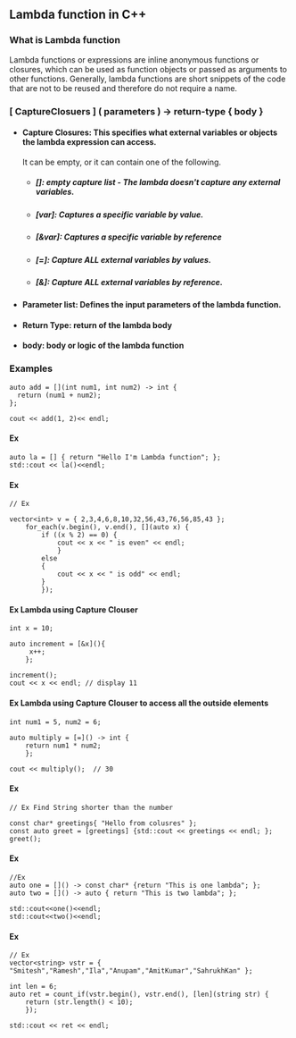 ## Lambda function in C++

### What is Lambda function

Lambda functions or expressions are inline anonymous functions or closures, which can be used as function objects or passed as arguments to other functions.
Generally, lambda functions are short snippets of the code that are not to be reused and therefore do not require a name.

### [ CaptureClosuers ] ( parameters ) -> return-type { body }

- #### Capture Closures: This specifies what external variables or objects the lambda expression can access.
  It can be empty, or it can contain one of the following.
   - ##### []: empty capture list - The lambda doesn't capture any external variables.
   - ##### [var]: Captures a specific variable by value.
   - ##### [&var]: Captures a specific variable by reference
   - ##### [=]: Capture ALL external variables by values.
   - ##### [&]: Capture ALL external variables by reference.

- #### Parameter list: Defines the input parameters of the lambda function.
- #### Return Type: return of the lambda body
- #### body: body or logic of the lambda function
 

### Examples

```
auto add = [](int num1, int num2) -> int {
  return (num1 + num2);
};

cout << add(1, 2)<< endl;
```

#### Ex

```
auto la = [] { return "Hello I'm Lambda function"; };
std::cout << la()<<endl;
```

#### Ex

```
// Ex

vector<int> v = { 2,3,4,6,8,10,32,56,43,76,56,85,43 };
    for_each(v.begin(), v.end(), [](auto x) {
        if ((x % 2) == 0) {
            cout << x << " is even" << endl;
            }
        else
        {
            cout << x << " is odd" << endl;
        }
        });

```

#### Ex Lambda using Capture Clouser

```
int x = 10;

auto increment = [&x](){
     x++;
    };

increment();
cout << x << endl; // display 11
```

#### Ex Lambda using Capture Clouser to access all the outside elements

```
int num1 = 5, num2 = 6;

auto multiply = [=]() -> int {
    return num1 * num2;
    };

cout << multiply();  // 30
```

#### Ex

```
// Ex Find String shorter than the number

const char* greetings{ "Hello from colusres" };
const auto greet = [greetings] {std::cout << greetings << endl; };
greet();
```

#### Ex

```
//Ex
auto one = []() -> const char* {return "This is one lambda"; };
auto two = []() -> auto { return "This is two lambda"; };

std::cout<<one()<<endl;
std::cout<<two()<<endl;

```

#### Ex

```
// Ex 
vector<string> vstr = { "Smitesh","Ramesh","Ila","Anupam","AmitKumar","SahrukhKan" };

int len = 6;
auto ret = count_if(vstr.begin(), vstr.end(), [len](string str) {
    return (str.length() < 10);
    });

std::cout << ret << endl;

```
